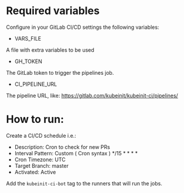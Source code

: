 # Required variables

Configure in your GitLab CI/CD settings the following variables:

* VARS_FILE

A file with extra variables to be used

* GH_TOKEN

The GitLab token to trigger the pipelines job.

* CI_PIPELINE_URL

The pipeline URL, like: https://gitlab.com/kubeinit/kubeinit-ci/pipelines/

# How to run:

Create a CI/CD schedule i.e.:

* Description: Cron to check for new PRs
* Interval Pattern: Custom ( Cron syntax ) */15 * * * *
* Cron Timezone: UTC
* Target Branch: master
* Activated: Active

Add the `kubeinit-ci-bot` tag to the runners that
will run the jobs.
